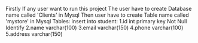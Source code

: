 Firstly If any user want to run this project The user have to create Database name called 'Clients' in Mysql Then user have to create Table name called 'mystore' in Mysql
Tables: 
insert into student: 
1.id int primary key Not Null Identify
2.name varchar(100) 
3.email varchar(150) 
4.phone varchar(100) 
5.address varchar(150)
